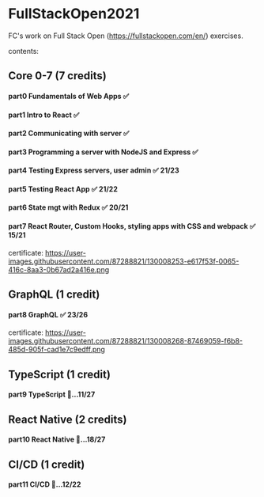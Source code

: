 # FullStackOpen2021
FC's work on Full Stack Open (https://fullstackopen.com/en/) exercises.

contents:

## Core 0-7 (7 credits)
#### part0 Fundamentals of Web Apps  ✅
#### part1 Intro to React  ✅
#### part2 Communicating with server  ✅
#### part3 Programming a server with NodeJS and Express  ✅
#### part4 Testing Express servers, user admin  ✅ 21/23 
#### part5 Testing React App  ✅ 21/22 
#### part6 State mgt with Redux  ✅ 20/21
#### part7 React Router, Custom Hooks, styling apps with CSS and webpack  ✅ 15/21 
certificate:
https://user-images.githubusercontent.com/87288821/130008253-e617f53f-0065-416c-8aa3-0b67ad2a416e.png



## GraphQL (1 credit)
#### part8 GraphQL  ✅ 23/26
certificate:
https://user-images.githubusercontent.com/87288821/130008268-87469059-f6b8-485d-905f-cad1e7c9edff.png

## TypeScript (1 credit)
#### part9 TypeScript  🚀...11/27

## React Native (2 credits)
#### part10 React Native 🚀...18/27 

## CI/CD (1 credit)
#### part11 CI/CD 🚀...12/22 




